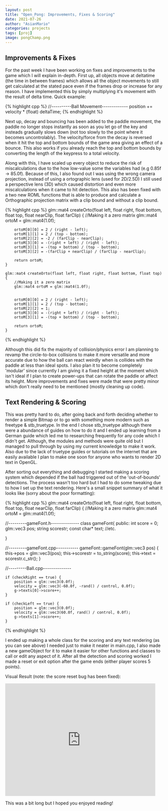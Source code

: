 ```yaml
---
layout: post
title: "Open_Pong: Improvements, Fixes & Scoring"
date: 2021-07-26
author: "AsianMario"
categories: projects
tags: [proj]
image: pongChamp.png
---
```


## Improvements & Fixes

For the past week I have been working on fixes and improvements to the game which I will explain in-depth. First up, all objects move at deltatime (the time in between frames) which allows all the object movements to still get calculated at the stated pace even if the frames drop or increase for any reason. I have implemented this by simply multiplying it's movement with the result of delta time. Quick example:

{% highlight cpp %}
//----------Ball Movement-------------
position += velocity \* (float) deltaTime;
{% endhighlight %}

Next up, decay and bouncing has been added to the paddle movement, the paddle no longer stops instantly as soon as you let go of the key and insteads gradually slows down (not too slowly to the point where it becomes uncontrolably). The velocity/force from the decay is reversed when it hit the top and bottom bounds of the game area giving an effect of a bounce. This also works if you already reach the top and bottom bounds by converting the length of the keypress to a total velocity.

Along with this, I have scaled up every object to reduce the risk of miscalculations due to the how low-value some the variables had (e.g 0.85f -> 85.0f). Because of this, I also found out I was using the wrong camera projection, instead of using a ortographic lens (used for 2D/2.5D) I still used a perspective lens (3D) which caused distortion and even more miscalculations when it came to hit detection. This also has been fixed with a two new ROML functions that is able to produce and calculate a Orthographic projection matrix with a clip bound and without a clip bound.

{% highlight cpp %}
glm::mat4 createOrto(float left, float right, float bottom, float top, float nearClip, float farClip) {
//Making it a zero matrix
glm::mat4 ortoM = glm::mat4(1.0f);

    	ortoM[0][0] = 2 / (right - left);
    	ortoM[1][1] = 2 / (top - bottom);
    	ortoM[2][2] = -2 / (farClip - nearClip);
    	ortoM[3][0] = -(right + left) / (right - left);
    	ortoM[3][1] = -(top + bottom) / (top - bottom);
    	ortoM[3][2] = -(farClip + nearClip) / (farClip - nearClip);

    	return ortoM;
    }

    glm::mat4 createOrto(float left, float right, float bottom, float top) {
    	//Making it a zero matrix
    	glm::mat4 ortoM = glm::mat4(1.0f);


    	ortoM[0][0] = 2 / (right - left);
    	ortoM[1][1] = 2 / (top - bottom);
    	ortoM[2][2] = 1;
    	ortoM[3][0] = -(right + left) / (right - left);
    	ortoM[3][1] = -(top + bottom) / (top - bottom);

    	return ortoM;
    }

{% endhighlight %}

Although this did fix the majority of collision/physics error I am planning to revamp the circle-to-box collisions to make it more versatile and more accurate due to how the ball can react weirdly when is collides with the paddle at less than ideal spots. I also plan it to become completely 'modular' since currently I am giving it a fixed height at the moment which isn't ideal if I plan to create power-ups that can rotate the paddle or affect its height. More improvements and fixes were made that were pretty minor which don't really need to be mentioned (mostly cleaning up code).

## Text Rendering & Scoring

This was pretty hard to do, after going back and forth deciding whether to render a simple Bitmap or to go with something more modern such as freetype & stb_truetype. In the end I chose stb_truetype although there were a abundance of guides on how to do it and I ended up learning from a German guide which led me to researching frequently for any code which I didn't get. Although, the modules and methods were quite old but I managed to pull through by using my current knowledge to make it work. Also due to the lack of truetype guides or tutorials on the internet that are easily available I plan to make one soon for anyone who wants to render 2D text in OpenGL.

After sorting out everything and debugging I started making a scoring system which depended if the ball had triggered out of the 'out-of-bounds' detections. The process wasn't too hard but I had to do some tweaking due to how I set up the text rendering. Here's a small snippet summary of what it looks like (sorry about the poor formatting):

{% highlight cpp %}
glm::mat4 createOrto(float left, float right, float bottom, float top, float nearClip, float farClip) {
//Making it a zero matrix
glm::mat4 ortoM = glm::mat4(1.0f);

//---------gameFont.h--------------
class gameFont{
public:
int score = 0;
glm::vec3 pos;
string scorestr;
const char\* text;
//etc.

}

//---------gameFont.cpp-----------
gameFont::gameFont(glm::vec3 pos) {
this->pos = glm::vec3(pos);
this->scorestr = to_string(score);
this->text = scorestr.c_str();
}

//---------Ball.cpp--------------

    if (checkRight == true) {
    	position = glm::vec3(0.0f);
    	velocity = glm::vec3(-60.0f, -rand() / control, 0.0f);
    	g->texts[0]->score++;
    }

    if (checkLeft == true) {
    	position = glm::vec3(0.0f);
    	velocity = glm::vec3(60.0f, rand() / control, 0.0f);
    	g->texts[1]->score++;
    }

{% endhighlight %}

I ended up making a whole class for the scoring and any text rendering (as you can see above) I needed just to make it neater in main.cpp, I also made a new gameObject for it to make it easier for other functions and classes to call or edit any aspect of it. After all the detection and scoring worked I made a reset or exit option after the game ends (either player scores 5 points).

Visual Result (note: the score reset bug has been fixed):

<iframe width="480" height="360" src="https://www.youtube.com/embed/CZx2U4x7I-8" title="YouTube video player" frameborder="0" allow="accelerometer; autoplay; clipboard-write; encrypted-media; gyroscope; picture-in-picture" allowfullscreen></iframe>

This was a bit long but I hoped you enjoyed reading!
